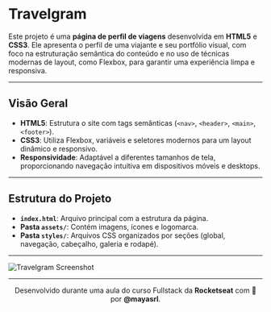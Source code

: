 # Travelgram

Este projeto é uma **página de perfil de viagens** desenvolvida em **HTML5** e **CSS3**. Ele apresenta o perfil de uma viajante e seu portfólio visual, com foco na estruturação semântica do conteúdo e no uso de técnicas modernas de layout, como Flexbox, para garantir uma experiência limpa e responsiva.

---

## Visão Geral

- **HTML5**: Estrutura o site com tags semânticas (`<nav>`, `<header>`, `<main>`, `<footer>`).
- **CSS3**: Utiliza Flexbox, variáveis e seletores modernos para um layout dinâmico e responsivo.
- **Responsividade**: Adaptável a diferentes tamanhos de tela, proporcionando navegação intuitiva em dispositivos móveis e desktops.

---

## Estrutura do Projeto

- **`index.html`**: Arquivo principal com a estrutura da página.
- **Pasta `assets/`**: Contém imagens, ícones e logomarca.
- **Pasta `styles/`**: Arquivos CSS organizados por seções (global, navegação, cabeçalho, galeria e rodapé).

---

![Travelgram Screenshot](https://github.com/user-attachments/assets/4a8015a2-f4f8-4b2a-9719-b1e45ed5fd82)

---

<p align="center">
  Desenvolvido durante uma aula do curso Fullstack da <strong>Rocketseat</strong> com 💛 por <strong>@mayasrl</strong>.
</p>
